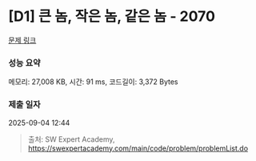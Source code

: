 # [D1] 큰 놈, 작은 놈, 같은 놈 - 2070 

[문제 링크](https://swexpertacademy.com/main/code/problem/problemDetail.do?contestProbId=AV5QQ6qqA40DFAUq) 

### 성능 요약

메모리: 27,008 KB, 시간: 91 ms, 코드길이: 3,372 Bytes

### 제출 일자

2025-09-04 12:44



> 출처: SW Expert Academy, https://swexpertacademy.com/main/code/problem/problemList.do
